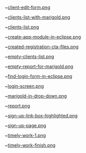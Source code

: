~[client-edit-form.png](client-edit-form.png)

~[clients-list-with-marigold.png](clients-list-with-marigold.png)

~[clients-list.png](clients-list.png)

~[create-app-module-in-eclipse.png](create-app-module-in-eclipse.png)

~[created-registration-cta-files.png](created-registration-cta-files.png)

~[empty-clients-list.png](empty-clients-list.png)

~[empty-report-for-marigold.png](empty-report-for-marigold.png)

~[find-login-form-in-eclipse.png](find-login-form-in-eclipse.png)

~[login-screen.png](login-screen.png)

~[marigold-in-drop-down.png](marigold-in-drop-down.png)

~[report.png](report.png)

~[sign-up-link-box-highlighted.png](sign-up-link-box-highlighted.png)

~[sign-up-page.png](sign-up-page.png)

~[timely-work-1.png](timely-work-1.png)

~[timely-work-finish.png](timely-work-finish.png)

